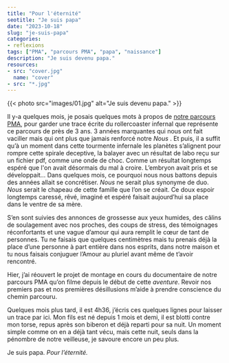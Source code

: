 ```yaml
---
title: "Pour l'éternité"
seotitle: "Je suis papa"
date: "2023-10-18"
slug: "je-suis-papa"
categories:
- reflexions
tags: ["PMA", "parcours PMA", "papa", "naissance"]
description: "Je suis devenu papa."
resources:
- src: "cover.jpg"
  name: "cover"
- src: "*.jpg"
---
```

{{< photo src="images/01.jpg" alt="Je suis devenu papa." >}}

Il y-a quelques mois, je posais quelques mots à propos de [notre parcours PMA](https://jeremyjanin.com/nous-sommes-de-ceux/), pour garder une trace écrite du rollercoaster infernal que représente ce parcours de près de 3 ans. 3 années marquantes qui nous ont fait vaciller mais qui ont plus que jamais renforcé notre *Nous* . Et puis, il a suffit qu’à un moment dans cette tourmente infernale les planètes s’alignent pour rompre cette spirale deceptive, la balayer avec un résultat de labo reçu sur un fichier pdf, comme une onde de choc. Comme un résultat longtemps espéré que l'on avait désormais du mal à croire. L’embryon avait pris et se développait… Dans quelques mois, ce pourquoi nous nous battons depuis des années allait se concrétiser. *Nous* ne serait plus synonyme de duo. *Nous* serait le chapeau de cette famille que l’on se créait. Ce doux espoir longtemps caressé, rêvé, imaginé et espéré faisait aujourd’hui sa place dans le ventre de sa mère.

S’en sont suivies des annonces de grossesse aux yeux humides, des câlins de soulagement avec nos proches, des coups de stress, des témoignages réconfortants et une vague d’amour qui aura remplit le cœur de tant de personnes. Tu ne faisais que quelques centimètres mais tu prenais déjà la place d’une personne à part entière dans nos esprits, dans notre maison et tu nous faisais conjuguer l’Amour au pluriel avant même de t’avoir rencontré.

Hier, j’ai réouvert le projet de montage en cours du documentaire de notre parcours PMA qu’on filme depuis le début de cette *aventure*. Revoir nos premiers pas et nos premières désillusions m’aide à prendre conscience du chemin parcouru.

Quelques mois plus tard, il est 4h36, j’écris ces quelques lignes pour laisser un trace par ici. Mon fils est né depuis 1 mois et demi, il est blotti contre mon torse, repus après son biberon et déjà reparti pour sa nuit. Un moment simple comme on en a déjà tant vécu, mais cette nuit, seuls dans la pénombre de notre veilleuse, je savoure encore un peu plus.

Je suis papa. *Pour l’éternité.*
